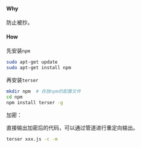 #### Why

防止被抄。

#### How

先安装`npm`

```bash
sudo apt-get update
sudo apt-get install npm
```

再安装`terser`

```bash
mkdir npm  # 存放npm的配置文件
cd npm
npm install terser -g
```

加密：

直接输出加密后的代码，可以通过管道进行重定向输出。

```bash
terser xxx.js -c -m
```

